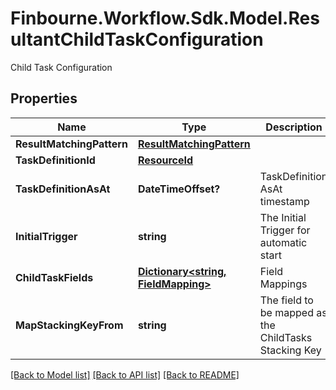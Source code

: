 # Finbourne.Workflow.Sdk.Model.ResultantChildTaskConfiguration
Child Task Configuration

## Properties

Name | Type | Description | Notes
------------ | ------------- | ------------- | -------------
**ResultMatchingPattern** | [**ResultMatchingPattern**](ResultMatchingPattern.md) |  | [optional] 
**TaskDefinitionId** | [**ResourceId**](ResourceId.md) |  | 
**TaskDefinitionAsAt** | **DateTimeOffset?** | TaskDefinition AsAt timestamp | [optional] 
**InitialTrigger** | **string** | The Initial Trigger for automatic start | [optional] 
**ChildTaskFields** | [**Dictionary&lt;string, FieldMapping&gt;**](FieldMapping.md) | Field Mappings | 
**MapStackingKeyFrom** | **string** | The field to be mapped as the ChildTasks Stacking Key | [optional] 

[[Back to Model list]](../README.md#documentation-for-models) [[Back to API list]](../README.md#documentation-for-api-endpoints) [[Back to README]](../README.md)

